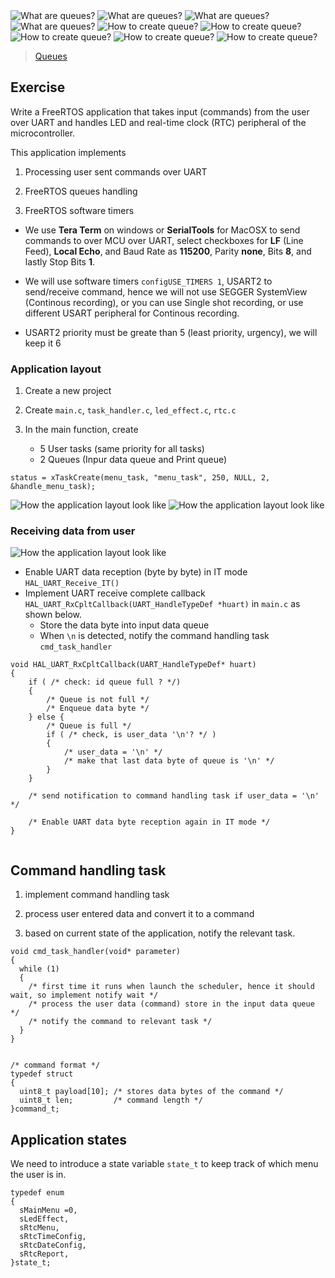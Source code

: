    
	 
<img src="images/queues.png" alt="What are queues?" title="What are queues?"> 	 	 
    
<img src="images/queues2.png" alt="What are queues?" title="What are queues?">		
    
<img src="images/queues3.png" alt="What are queues?" title="What are queues?">		
    
<img src="images/queues4.png" alt="What are queues?" title="What are queues?">		
    
<img src="images/create_queues.png" alt="How to create queue?" title="How to create queue?">		
    
<img src="images/create_queues2.png" alt="How to create queue?" title="How to create queue?">		
    
<img src="images/create_queues3.png" alt="How to create queue?" title="How to create queue?">			
    
<img src="images/create_queues4.png" alt="How to create queue?" title="How to create queue?">			
    
<img src="images/create_queues5.png" alt="How to create queue?" title="How to create queue?">		
     
		 
> [Queues](https://www.freertos.org/a00018.html)     
		 
    	 			
## Exercise    
     
Write a FreeRTOS application that takes input (commands) from the user over UART and handles LED and real-time clock (RTC) peripheral of the microcontroller.   
    
This application implements   
   
1. Processing user sent commands over UART  
   
2. FreeRTOS queues handling    
   
3. FreeRTOS software timers	 	 	 				
    
* We use **Tera Term** on windows or **SerialTools** for MacOSX to send commands to over MCU over UART, select checkboxes for **LF** (Line Feed), **Local Echo**, and Baud Rate as **115200**, Parity **none**, Bits **8**, and lastly Stop Bits **1**.     
    
* We will use software timers `configUSE_TIMERS 1`, USART2 to send/receive command, hence we will not use SEGGER SystemView (Continous recording), or you can use Single shot recording, or use different USART peripheral for Continous recording.    
     
* USART2 priority must be greate than 5 (least priority, urgency), we will keep it 6     
     
		 
### Application layout     
    
     	
     
1. Create a new project   
   
2. Create `main.c`, `task_handler.c`, `led_effect.c`, `rtc.c`    
    
3. In the main function, create   
   - 5 User tasks (same priority for all tasks)
   - 2 Queues (Inpur data queue and Print queue)     
	    
```
status = xTaskCreate(menu_task, "menu_task", 250, NULL, 2, &handle_menu_task);
```		     	
    
<img src="images/app_layout.png" alt="How the application layout look like" title="How the application layout look like">		
    
<img src="images/app_layout2.png" alt="How the application layout look like" title="How the application layout look like">		
    
    
### Receiving data from user       
    
<img src="images/app_layout3.png" alt="How the application layout look like" title="How the application layout look like">		   
     
* Enable UART data reception (byte by byte) in IT mode `HAL_UART_Receive_IT()`   
* Implement UART receive complete callback `HAL_UART_RxCpltCallback(UART_HandleTypeDef *huart)` in `main.c` as shown below.   
  * Store the data byte into input data queue     
  * When `\n` is detected, notify the command handling task `cmd_task_handler`    
      
      
```
void HAL_UART_RxCpltCallback(UART_HandleTypeDef* huart)
{
	if ( /* check: id queue full ? */) 
	{
		/* Queue is not full */
		/* Enqueue data byte */
	} else {
		/* Queue is full */
		if ( /* check, is user_data '\n'? */ )
		{
			/* user_data = '\n' */
			/* make that last data byte of queue is '\n' */
		}
	}
	
	/* send notification to command handling task if user_data = '\n' */
	
	/* Enable UART data byte reception again in IT mode */
}	  
     
```   
   
## Command handling task   
    
1. implement command handling task   
     
2. process user entered data and convert it to a command    
     
3. based on current state of the application, notify the relevant task.    
     

```     
void cmd_task_handler(void* parameter)
{
  while (1)
  {
    /* first time it runs when launch the scheduler, hence it should wait, so implement notify wait */
    /* process the user data (command) store in the input data queue */
    /* notify the command to relevant task */
  }
}


/* command format */
typedef struct
{
  uint8_t payload[10]; /* stores data bytes of the command */
  uint8_t len;         /* command length */
}command_t;
```		 
     
     
## Application states
   
We need to introduce a state variable `state_t` to keep track of which menu the user is in.   
   
```
typedef enum
{
  sMainMenu =0,
  sLedEffect,
  sRtcMenu,
  sRtcTimeConfig,
  sRtcDateConfig,
  sRtcReport,
}state_t;      
```       
     
     
     
  	

    
		
		 
    
		
     
		  	 			  	 		
    		 	 			 					  	 		
    		 	 			
    	 	 				  
    		 	 			
    
		
		
    



			
	 		 

         
		 
           
		 
     
		  	 						 		 
		     
		 
	
    
    
    
    
    
    
    
    
    
  
    
    
    
    
    
    
    
    

     
     

     
     

     
    
    